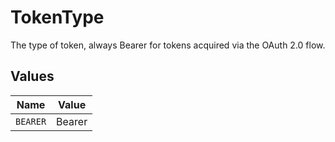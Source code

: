 # TokenType

The type of token, always Bearer for tokens acquired via the OAuth 2.0 flow.


## Values

| Name     | Value    |
| -------- | -------- |
| `BEARER` | Bearer   |